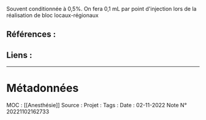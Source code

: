 Souvent conditionnée à 0,5%.
On fera 0,1 mL par point d'injection lors de la réalisation de bloc locaux-régionaux
## Références :
>
 

## Liens :




***
# Métadonnées
MOC : [[Anesthésie]]
Source :
Projet :
Tags : 
Date : 02-11-2022
Note N° 20221102162733